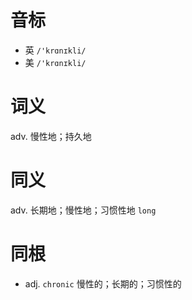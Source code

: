 # 音标

- 英 `/'krɑnɪkli/`
- 美 `/'krɑnɪkli/`

# 词义

adv. 慢性地；持久地


# 同义

adv. 长期地；慢性地；习惯性地
`long`

# 同根

- adj. `chronic` 慢性的；长期的；习惯性的

